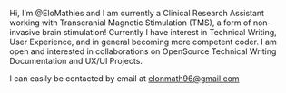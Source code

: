 Hi, I’m @EloMathies and I am currently a Clinical Research Assistant working with Transcranial Magnetic Stimulation (TMS), a form of non-invasive brain stimulation! 
Currently I have interest in Technical Writing, User Experience, and in general becoming more competent coder. I am open and interested in collaborations on OpenSource Technical Writing Documentation and UX/UI Projects. 

I can easily be contacted by email at elonmath96@gmail.com


<!---
EloMathies/EloMathies is a ✨ special ✨ repository because its `README.md` (this file) appears on your GitHub profile.
You can click the Preview link to take a look at your changes.
--->
